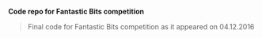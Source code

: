 **Code repo for Fantastic Bits competition**
>Final code for Fantastic Bits competition as it appeared on 04.12.2016